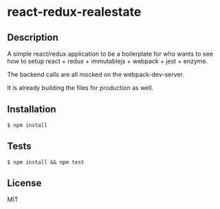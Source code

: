 # react-redux-realestate

## Description

A simple react/redux application to be a boilerplate for who wants to see how to setup react + redux + immutablejs + webpack + jest + enzyme.

The backend calls are all mocked on the webpack-dev-server.

It is already building the files for production as well.

## Installation

```
$ npm install
```
## Tests

```
$ npm install && npm test
```
## License

MIT
